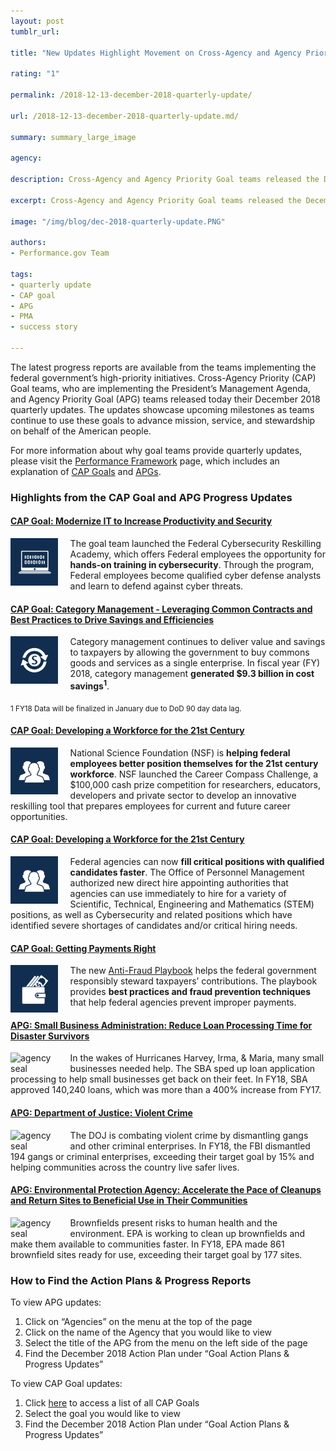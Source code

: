 ```yaml
---
layout: post
tumblr_url:

title: "New Updates Highlight Movement on Cross-Agency and Agency Priority Goals"

rating: "1"

permalink: /2018-12-13-december-2018-quarterly-update/

url: /2018-12-13-december-2018-quarterly-update.md/

summary: summary_large_image

agency:

description: Cross-Agency and Agency Priority Goal teams released the December 2018 updates on the progress of high-priority federal initiatives.

excerpt: Cross-Agency and Agency Priority Goal teams released the December 2018 updates on the progress of high-priority federal initiatives.

image: "/img/blog/dec-2018-quarterly-update.PNG"

authors:
- Performance.gov Team

tags:
- quarterly update
- CAP goal
- APG
- PMA
- success story

---
```

The latest progress reports are available from the teams implementing the federal government’s high-priority initiatives. Cross-Agency Priority (CAP) Goal teams, who are implementing the President’s Management Agenda, and Agency Priority Goal (APG) teams released today their December 2018 quarterly updates. The updates showcase upcoming milestones as teams continue to use these goals to advance mission, service, and stewardship on behalf of the American people.

For more information about why goal teams provide quarterly updates, please visit the [Performance Framework](../about/framework_about.html) page, which includes an explanation of [CAP Goals](../about/CAP_about.html) and [APGs](../about/APG_about.html).

### Highlights from the CAP Goal and APG Progress Updates

#### [CAP Goal: Modernize IT to Increase Productivity and Security](../CAP/CAP_goal_1.html)

<img src="../img/CAP_icons/Icon_Modernize_IT_twitter.png" style="width:15%;float:left;margin-right:20px;" alt="CAP goal icon">The goal team launched the Federal Cybersecurity Reskilling Academy, which offers Federal employees the opportunity for <strong>hands-on training in cybersecurity</strong>. Through the program, Federal employees become qualified cyber defense analysts and learn to defend against cyber threats.

#### [CAP Goal: Category Management - Leveraging Common Contracts and Best Practices to Drive Savings and Efficiencies](../CAP/CAP_goal_7.html)

<img src="../img/CAP_icons/Icon_Category_Management_twitter.png" style="width:15%;float:left;margin-right:20px;" alt="CAP goal icon">Category management continues to deliver value and savings to taxpayers by allowing the government to buy commons goods and services as a single enterprise. In fiscal year (FY) 2018, category management <strong>generated $9.3 billion in cost savings<sup>1</sup></strong>.

<sub>1 FY18 Data will be finalized in January due to DoD 90 day data lag.</sub>

#### [CAP Goal: Developing a Workforce for the 21st Century](../CAP/CAP_goal_3.html)

<img src="../img/CAP_icons/Icon_Workforce_twitter.png" style="width:15%;float:left;margin-right:20px;" alt="CAP goal icon">National Science Foundation (NSF) is <strong>helping federal employees better position themselves for the 21st century workforce</strong>. NSF launched the Career Compass Challenge, a $100,000 cash prize competition for researchers, educators, developers and private sector to develop an innovative reskilling tool that prepares employees for current and future career opportunities.

#### [CAP Goal: Developing a Workforce for the 21st Century](../CAP/CAP_goal_3.html)

<img src="../img/CAP_icons/Icon_Workforce_twitter.png" style="width:15%;float:left;margin-right:20px;" alt="CAP goal icon">Federal agencies can now <strong>fill critical positions with qualified candidates faster</strong>. The Office of Personnel Management authorized new direct hire appointing authorities that agencies can use immediately to hire for a variety of Scientific, Technical, Engineering and Mathematics (STEM) positions, as well as Cybersecurity and related positions which have identified severe shortages of candidates and/or critical hiring needs.

#### [CAP Goal: Getting Payments Right](../CAP/CAP_goal_9.html)

<img src="../img/CAP_icons/Icon_Getting_Payments_twitter.png" style="width:15%;float:left;margin-right:20px;" alt="CAP goal icon">The new [Anti-Fraud Playbook](https://cfo.gov/fraudprevention/) helps the federal government responsibly steward taxpayers’ contributions. The playbook provides <strong>best practices and fraud prevention techniques</strong> that help federal agencies prevent improper payments.

#### [APG: Small Business Administration: Reduce Loan Processing Time for Disaster Survivors](../SBA/APG_sba_4.html)

<img src="../img/agency/Small_Business_Administration_Seal.png" style="width:15%;float:left;margin-right:20px;" alt="agency seal">In the wakes of Hurricanes Harvey, Irma, & Maria, many small businesses needed help. The SBA sped up loan application processing to help small businesses get back on their feet. In FY18, SBA approved 140,240 loans, which was more than a 400% increase from FY17.

#### [APG: Department of Justice: Violent Crime](../justice/APG_justice_2.html)

<img src="../img/agency/Justice_Department_Seal.png" style="width:15%;float:left;margin-right:20px;" alt="agency seal">The DOJ is combating violent crime by dismantling gangs and other criminal enterprises. In FY18, the FBI dismantled 194 gangs or criminal enterprises, exceeding their target goal by 15% and helping communities across the country live safer lives.

#### [APG: Environmental Protection Agency: Accelerate the Pace of Cleanups and Return Sites to Beneficial Use in Their Communities](../EPA/APG_epa_2.html)

<img src="../img/agency/Environmental_Protection_Agency_Seal.png" style="width:15%;float:left;margin-right:20px;" alt="agency seal">Brownfields present risks to human health and the environment. EPA is working to clean up brownfields and make them available to communities faster. In FY18, EPA made 861 brownfield sites ready for use, exceeding their target goal by 177 sites.

### How to Find the Action Plans & Progress Reports

To view APG updates:
1. Click on “Agencies” on the menu at the top of the page
2. Click on the name of the Agency that you would like to view
3. Select the title of the APG from the menu on the left side of the page
4. Find the December 2018 Action Plan under “Goal Action Plans & Progress Updates”

To view CAP Goal updates:
1. Click <a href="../CAP/CAP_goals.html">here</a> to access a list of all CAP Goals
2. Select the goal you would like to view
3. Find the December 2018 Action Plan under “Goal Action Plans & Progress Updates”
